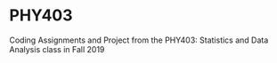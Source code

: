 # PHY403
Coding Assignments and Project from the PHY403: Statistics and Data Analysis class in Fall 2019
